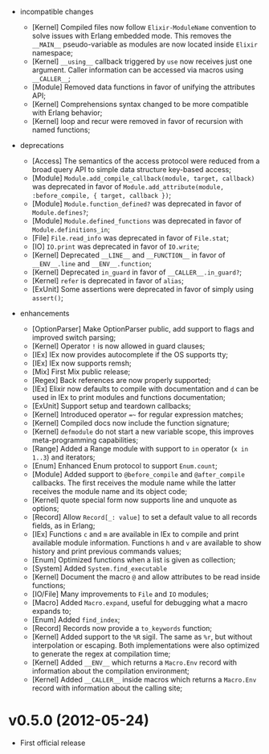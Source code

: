 * incompatible changes
  * [Kernel] Compiled files now follow `Elixir-ModuleName` convention to solve issues with Erlang embedded mode. This removes the `__MAIN__` pseudo-variable as modules are now located inside `Elixir` namespace;
  * [Kernel] `__using__` callback triggered by `use` now receives just one argument. Caller information can be accessed via macros using `__CALLER__`;
  * [Module] Removed data functions in favor of unifying the attributes API;
  * [Kernel] Comprehensions syntax changed to be more compatible with Erlang behavior;
  * [Kernel] loop and recur were removed in favor of recursion with named functions;

* deprecations
  * [Access] The semantics of the access protocol were reduced from a broad query API to simple data structure key-based access;
  * [Module] `Module.add_compile_callback(module, target, callback)` was deprecated in favor of `Module.add_attribute(module, :before_compile, { target, callback })`;
  * [Module] `Module.function_defined?` was deprecated in favor of `Module.defines?`;
  * [Module] `Module.defined_functions` was deprecated in favor of `Module.definitions_in`;
  * [File] `File.read_info` was deprecated in favor of `File.stat`;
  * [IO] `IO.print` was deprecated in favor of `IO.write`;
  * [Kernel] Deprecated `__LINE__` and `__FUNCTION__` in favor of `__ENV__.line` and `__ENV__.function`;
  * [Kernel] Deprecated `in_guard` in favor of `__CALLER__.in_guard?`;
  * [Kernel] `refer` is deprecated in favor of `alias`;
  * [ExUnit] Some assertions were deprecated in favor of simply using `assert()`; 

* enhancements
  * [OptionParser] Make OptionParser public, add support to flags and improved switch parsing;
  * [Kernel] Operator `!` is now allowed in guard clauses;
  * [IEx] IEx now provides autocomplete if the OS supports tty;
  * [IEx] IEx now supports remsh;
  * [Mix] First Mix public release;
  * [Regex] Back references are now properly supported;
  * [IEx] Elixir now defaults to compile with documentation and `d` can be used in IEx to print modules and functions documentation;
  * [ExUnit] Support setup and teardown callbacks;
  * [Kernel] Introduced operator `=~` for regular expression matches;
  * [Kernel] Compiled docs now include the function signature;
  * [Kernel] `defmodule` do not start a new variable scope, this improves meta-programming capabilities;
  * [Range] Added a Range module with support to `in` operator (`x in 1..3`) and iterators;
  * [Enum] Enhanced Enum protocol to support `Enum.count`;
  * [Module] Added support to `@before_compile` and `@after_compile` callbacks. The first receives the module name while the latter receives the module name and its object code;
  * [Kernel] quote special form now supports line and unquote as options;
  * [Record] Allow `Record[_: value]` to set a default value to all records fields, as in Erlang;
  * [IEx] Functions `c` and `m` are available in IEx to compile and print available module information. Functions `h` and `v` are available to show history and print previous commands values;
  * [Enum] Optimized functions when a list is given as collection;
  * [System] Added `System.find_executable`
  * [Kernel] Document the macro `@` and allow attributes to be read inside functions;
  * [IO/File] Many improvements to `File` and `IO` modules;
  * [Macro] Added `Macro.expand`, useful for debugging what a macro expands to;
  * [Enum] Added `find_index`;
  * [Record] Records now provide a `to_keywords` function;
  * [Kernel] Added support to the `%R` sigil. The same as `%r`, but without interpolation or escaping. Both implementations were also optimized to generate the regex at compilation time;
  * [Kernel] Added `__ENV__` which returns a `Macro.Env` record with information about the compilation environment;
  * [Kernel] Added `__CALLER__` inside macros which returns a `Macro.Env` record with information about the calling site;

# v0.5.0 (2012-05-24)

* First official release